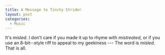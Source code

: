 ```yaml
---
title: A Message to Tinchy Strider
layout: post
categories:
  - Music
---
```

It's _misled_. I don't care if you made it up to rhyme with _mistreated_, or if you use an 8-bit--style riff to appeal to my geekiness --- The word is _misled_. That is all.